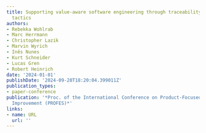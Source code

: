 ```yaml
---
title: Supporting value-aware software engineering through traceability and value
  tactics
authors:
- Rebekka Wohlrab
- Marc Herrmann
- Christopher Lazik
- Marvin Wyrich
- Inês Nunes
- Kurt Schneider
- Lucas Gren
- Robert Heinrich
date: '2024-01-01'
publishDate: '2024-09-28T18:20:04.399011Z'
publication_types:
- paper-conference
publication: '*Proc. of the International Conference on Product-Focused Software Process
  Improvement (PROFES)*'
links:
- name: URL
  url: ''
---
```

